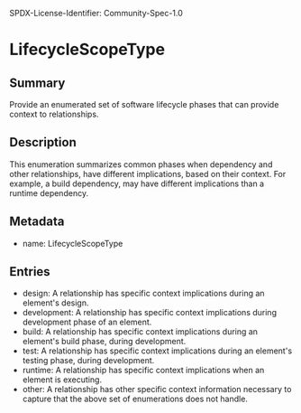 SPDX-License-Identifier: Community-Spec-1.0

# LifecycleScopeType

## Summary

Provide an enumerated set of software lifecycle phases that can provide context to relationships.

## Description

This enumeration summarizes common phases when dependency and other relationships, have different implications, based on their context.  For example,  a build dependency, may have different implications than a runtime dependency.

## Metadata

- name: LifecycleScopeType

## Entries

- design: A relationship has specific context implications during an element's design.
- development: A relationship has specific context implications during development phase of an element. 
- build: A relationship has specific context implications during an element's build phase, during development.
- test: A relationship has specific context implications during an element's testing phase, during development.
- runtime: A relationship has specific context implications when an element is executing. 
- other: A relationship has other specific context information necessary to capture that the above set of enumerations does not handle.
